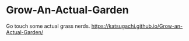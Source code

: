 # Grow-An-Actual-Garden
Go touch some actual grass nerds.
https://katsugachi.github.io/Grow-an-Actual-Garden/
